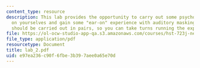 ```yaml
---
content_type: resource
description: This lab provides the opportunity to carry out some psychophysical measurements
  on yourselves and gain some "ear-on" experience with auditory masking. The experiments
  should be carried out in pairs, so you can take turns running the experiments.
file: https://ol-ocw-studio-app-qa.s3.amazonaws.com/courses/hst-723j-neural-coding-and-perception-of-sound-spring-2005/e97ea236c90f6fbe3b397aee0a65e70d_lab_2.pdf
file_type: application/pdf
resourcetype: Document
title: lab_2.pdf
uid: e97ea236-c90f-6fbe-3b39-7aee0a65e70d
---
```

